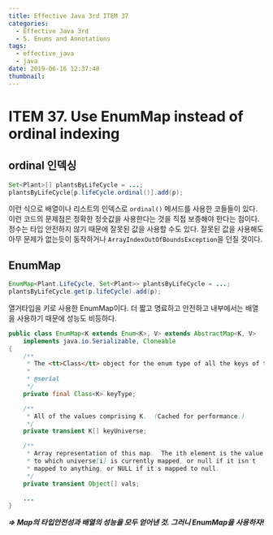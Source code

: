 ```yaml
---
title: Effective Java 3rd ITEM 37
categories:
  - Effective Java 3rd
  - 5. Enums and Annotations
tags:
  - effective_java
  - java
date: 2019-06-16 12:37:48
thumbnail:
---
```


# ITEM 37. Use EnumMap instead of ordinal indexing

## ordinal 인덱싱
```java
Set<Plant>[] plantsByLifeCycle = ...;
plantsByLifeCycle[p.lifeCycle.ordinal()].add(p);
```
이런 식으로 배열이나 리스트의 인덱스로 `ordinal()` 메서드를 사용한 코들들이 있다. 
이런 코드의 문제점은 정확한 정숫값을 사용한다는 것을 직접 보증해야 한다는 점이다. 정수는 타입 안전하지 않기 때문에 잘못된 값을 사용할 수도 있다.
잘못된 값을 사용해도 아무 문제가 없는듯이 동작하거나 `ArrayIndexOutOfBoundsException`을 던질 것이다.

## EnumMap
```java
EnumMap<Plant.LifeCycle, Set<Plant>> plantsByLifeCycle = ...;
plantsByLifeCycle.get(p.lifeCycle).add(p);
```
열거타입을 키로 사용한 EnumMap이다. 더 짧고 명료하고 안전하고 내부에서는 배열을 사용하기 때문에 성능도 비등하다.
```java
public class EnumMap<K extends Enum<K>, V> extends AbstractMap<K, V>
    implements java.io.Serializable, Cloneable
{
    /**
     * The <tt>Class</tt> object for the enum type of all the keys of this map.
     *
     * @serial
     */
    private final Class<K> keyType;

    /**
     * All of the values comprising K.  (Cached for performance.)
     */
    private transient K[] keyUniverse;

    /**
     * Array representation of this map.  The ith element is the value
     * to which universe[i] is currently mapped, or null if it isn't
     * mapped to anything, or NULL if it's mapped to null.
     */
    private transient Object[] vals;

    ...
}
```
***=> Map의 타입안전성과 배열의 성능을 모두 얻어낸 것. 그러니 EnumMap을 사용하자!***

